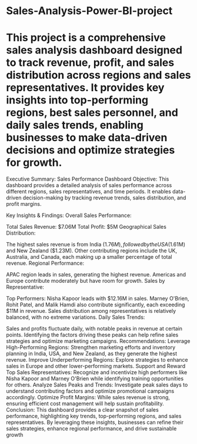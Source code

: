 # Sales-Analysis-Power-BI-project
# This project is a comprehensive sales analysis dashboard designed to track revenue, profit, and sales distribution across regions and sales representatives. It provides key insights into top-performing regions, best sales personnel, and daily sales trends, enabling businesses to make data-driven decisions and optimize strategies for growth.

Executive Summary: Sales Performance Dashboard
Objective:
This dashboard provides a detailed analysis of sales performance across different regions, sales representatives, and time periods. It enables data-driven decision-making by tracking revenue trends, sales distribution, and profit margins.

Key Insights & Findings:
Overall Sales Performance:

Total Sales Revenue: $7.06M
Total Profit: $5M
Geographical Sales Distribution:

The highest sales revenue is from India ($1.76M), followed by the USA ($1.61M) and New Zealand ($1.23M).
Other contributing regions include the UK, Australia, and Canada, each making up a smaller percentage of total revenue.
Regional Performance:

APAC region leads in sales, generating the highest revenue.
Americas and Europe contribute moderately but have room for growth.
Sales by Representative:

Top Performers:
Nisha Kapoor leads with $12.16M in sales.
Marney O'Brien, Rohit Patel, and Malik Hamdi also contribute significantly, each exceeding $11M in revenue.
Sales distribution among representatives is relatively balanced, with no extreme variations.
Daily Sales Trends:

Sales and profits fluctuate daily, with notable peaks in revenue at certain points.
Identifying the factors driving these peaks can help refine sales strategies and optimize marketing campaigns.
Recommendations:
Leverage High-Performing Regions: Strengthen marketing efforts and inventory planning in India, USA, and New Zealand, as they generate the highest revenue.
Improve Underperforming Regions: Explore strategies to enhance sales in Europe and other lower-performing markets.
Support and Reward Top Sales Representatives: Recognize and incentivize high performers like Nisha Kapoor and Marney O'Brien while identifying training opportunities for others.
Analyze Sales Peaks and Trends: Investigate peak sales days to understand contributing factors and optimize promotional campaigns accordingly.
Optimize Profit Margins: While sales revenue is strong, ensuring efficient cost management will help sustain profitability.
Conclusion:
This dashboard provides a clear snapshot of sales performance, highlighting key trends, top-performing regions, and sales representatives. By leveraging these insights, businesses can refine their sales strategies, enhance regional performance, and drive sustainable growth

